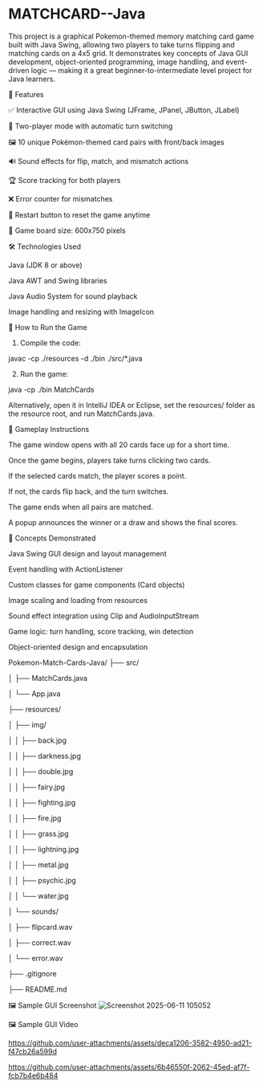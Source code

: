 # MATCHCARD--Java
This project is a graphical Pokemon-themed memory matching card game built with Java Swing, allowing two players to take turns flipping and matching cards on a 4x5 grid. It demonstrates key concepts of Java GUI development, object-oriented programming, image handling, and event-driven logic — making it a great beginner-to-intermediate level project for Java learners.

🧩 Features

✅ Interactive GUI using Java Swing (JFrame, JPanel, JButton, JLabel)

🎯 Two-player mode with automatic turn switching

🖼️ 10 unique Pokémon-themed card pairs with front/back images

🔊 Sound effects for flip, match, and mismatch actions

🏆 Score tracking for both players

❌ Error counter for mismatches

🔄 Restart button to reset the game anytime

📏 Game board size: 600x750 pixels

🛠️ Technologies Used

Java (JDK 8 or above)

Java AWT and Swing libraries

Java Audio System for sound playback

Image handling and resizing with ImageIcon

🚀 How to Run the Game

1. Compile the code:

javac -cp ./resources -d ./bin ./src/*.java

2. Run the game:
   
java -cp ./bin MatchCards

Alternatively, open it in IntelliJ IDEA or Eclipse, set the resources/ folder as the resource root, and run MatchCards.java.

📌 Gameplay Instructions

The game window opens with all 20 cards face up for a short time.

Once the game begins, players take turns clicking two cards.

If the selected cards match, the player scores a point.

If not, the cards flip back, and the turn switches.

The game ends when all pairs are matched.

A popup announces the winner or a draw and shows the final scores.

🧠 Concepts Demonstrated

Java Swing GUI design and layout management

Event handling with ActionListener

Custom classes for game components (Card objects)

Image scaling and loading from resources

Sound effect integration using Clip and AudioInputStream

Game logic: turn handling, score tracking, win detection

Object-oriented design and encapsulation

Pokemon-Match-Cards-Java/
├── src/

│   ├── MatchCards.java

│   └── App.java

├── resources/

│   ├── img/

│   │    ├── back.jpg

│   │    ├── darkness.jpg

│   │    ├── double.jpg

│   │    ├── fairy.jpg

│   │    ├── fighting.jpg

│   │    ├── fire.jpg

│   │    ├── grass.jpg

│   │    ├── lightning.jpg

│   │    ├── metal.jpg

│   │    ├── psychic.jpg

│   │    └── water.jpg

│   └── sounds/

│        ├── flipcard.wav

│        ├── correct.wav

│        └── error.wav

├── .gitignore

├── README.md


🖼️ Sample GUI Screenshot
![Screenshot 2025-06-11 105052](https://github.com/user-attachments/assets/5b981f1b-11f4-4483-a16e-c1ecc9f91800)

🖼️ Sample GUI Video

https://github.com/user-attachments/assets/deca1206-3582-4950-ad21-f47cb26a599d

https://github.com/user-attachments/assets/6b46550f-2062-45ed-af7f-fcb7b4e6b484


